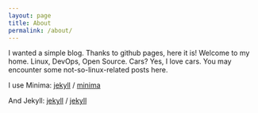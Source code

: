 ```yaml
---
layout: page
title: About
permalink: /about/
---
```


I wanted a simple blog. Thanks to github pages, here it is!
Welcome to my home.
Linux, DevOps, Open Source.
Cars? Yes, I love cars. You may encounter some not-so-linux-related posts here.

I use Minima:
[jekyll][jekyll-organization] /
[minima](https://github.com/jekyll/minima)

And Jekyll:
[jekyll][jekyll-organization] /
[jekyll](https://github.com/jekyll/jekyll)


[jekyll-organization]: https://github.com/jekyll

